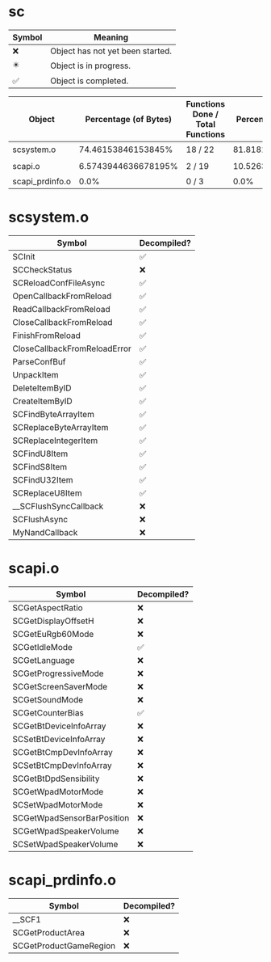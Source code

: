 # sc
| Symbol | Meaning 
| ------------- | ------------- 
| :x: | Object has not yet been started. 
| :eight_pointed_black_star: | Object is in progress. 
| :white_check_mark: | Object is completed. 


| Object | Percentage (of Bytes) | Functions Done / Total Functions | Percentage (Functions) | Status 
| ------------- | ------------- | ------------- | ------------- | ------------- 
| scsystem.o | 74.46153846153845% | 18 / 22 | 81.81818181818183% | :eight_pointed_black_star: 
| scapi.o | 6.5743944636678195% | 2 / 19 | 10.526315789473683% | :eight_pointed_black_star: 
| scapi_prdinfo.o | 0.0% | 0 / 3 | 0.0% | :x: 


# scsystem.o
| Symbol | Decompiled? |
| ------------- | ------------- |
| SCInit | :white_check_mark: |
| SCCheckStatus | :x: |
| SCReloadConfFileAsync | :white_check_mark: |
| OpenCallbackFromReload | :white_check_mark: |
| ReadCallbackFromReload | :white_check_mark: |
| CloseCallbackFromReload | :white_check_mark: |
| FinishFromReload | :white_check_mark: |
| CloseCallbackFromReloadError | :white_check_mark: |
| ParseConfBuf | :white_check_mark: |
| UnpackItem | :white_check_mark: |
| DeleteItemByID | :white_check_mark: |
| CreateItemByID | :white_check_mark: |
| SCFindByteArrayItem | :white_check_mark: |
| SCReplaceByteArrayItem | :white_check_mark: |
| SCReplaceIntegerItem | :white_check_mark: |
| SCFindU8Item | :white_check_mark: |
| SCFindS8Item | :white_check_mark: |
| SCFindU32Item | :white_check_mark: |
| SCReplaceU8Item | :white_check_mark: |
| __SCFlushSyncCallback | :x: |
| SCFlushAsync | :x: |
| MyNandCallback | :x: |


# scapi.o
| Symbol | Decompiled? |
| ------------- | ------------- |
| SCGetAspectRatio | :x: |
| SCGetDisplayOffsetH | :x: |
| SCGetEuRgb60Mode | :x: |
| SCGetIdleMode | :white_check_mark: |
| SCGetLanguage | :x: |
| SCGetProgressiveMode | :x: |
| SCGetScreenSaverMode | :x: |
| SCGetSoundMode | :x: |
| SCGetCounterBias | :white_check_mark: |
| SCGetBtDeviceInfoArray | :x: |
| SCSetBtDeviceInfoArray | :x: |
| SCGetBtCmpDevInfoArray | :x: |
| SCSetBtCmpDevInfoArray | :x: |
| SCGetBtDpdSensibility | :x: |
| SCGetWpadMotorMode | :x: |
| SCSetWpadMotorMode | :x: |
| SCGetWpadSensorBarPosition | :x: |
| SCGetWpadSpeakerVolume | :x: |
| SCSetWpadSpeakerVolume | :x: |


# scapi_prdinfo.o
| Symbol | Decompiled? |
| ------------- | ------------- |
| __SCF1 | :x: |
| SCGetProductArea | :x: |
| SCGetProductGameRegion | :x: |


